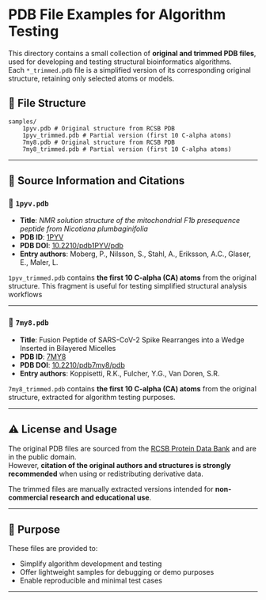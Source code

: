 # PDB File Examples for Algorithm Testing

This directory contains a small collection of **original and trimmed PDB files**, used for developing and testing structural bioinformatics algorithms.  
Each `*_trimmed.pdb` file is a simplified version of its corresponding original structure, retaining only selected atoms or models.

## 📁 File Structure

```
samples/
    1pyv.pdb # Original structure from RCSB PDB
    1pyv_trimmed.pdb # Partial version (first 10 C-alpha atoms)
    7my8.pdb # Original structure from RCSB PDB
    7my8_trimmed.pdb # Partial version (first 10 C-alpha atoms)
```

---

## 📄 Source Information and Citations

### 🔬 `1pyv.pdb`

- **Title**: *NMR solution structure of the mitochondrial F1b presequence peptide from Nicotiana plumbaginifolia*  
- **PDB ID**: [1PYV](https://www.rcsb.org/structure/1PYV)  
- **PDB DOI**: [10.2210/pdb1PYV/pdb](https://doi.org/10.2210/pdb1PYV/pdb)
- **Entry authors**: Moberg, P., Nilsson, S., Stahl, A., Eriksson, A.C., Glaser, E., Maler, L.

`1pyv_trimmed.pdb` contains **the first 10 C-alpha (CA) atoms** from the original structure. This fragment is useful for testing simplified structural analysis workflows

---

### 🔬 `7my8.pdb`

- **Title**: Fusion Peptide of SARS-CoV-2 Spike Rearranges into a Wedge Inserted in Bilayered Micelles
- **PDB ID**: [7MY8](https://www.rcsb.org/structure/7MY8)   
- **PDB DOI**: [10.2210/pdb7my8/pdb](https://doi.org/10.2210/pdb7my8/pdb)
- **Entry authors**: Koppisetti, R.K., Fulcher, Y.G., Van Doren, S.R.


`7my8_trimmed.pdb` contains **the first 10 C-alpha (CA) atoms** from the original structure, extracted for algorithm testing purposes.

---

## ⚠️ License and Usage

The original PDB files are sourced from the [RCSB Protein Data Bank](https://www.rcsb.org/) and are in the public domain.  
However, **citation of the original authors and structures is strongly recommended** when using or redistributing derivative data.

The trimmed files are manually extracted versions intended for **non-commercial research and educational use**.

---

## 🧪 Purpose

These files are provided to:

- Simplify algorithm development and testing
- Offer lightweight samples for debugging or demo purposes
- Enable reproducible and minimal test cases

---